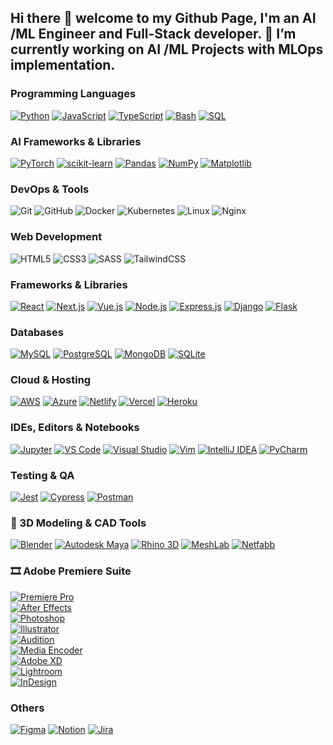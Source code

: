## Hi there 👋 welcome to my Github Page, I'm an AI /ML Engineer and Full-Stack developer. 🔭 I’m currently working on AI /ML Projects with MLOps implementation.

### Programming Languages
[![Python](https://img.shields.io/badge/-Python-3776AB?style=flat&logo=python&logoColor=white)](https://www.python.org/)
[![JavaScript](https://img.shields.io/badge/-JavaScript-F7DF1E?style=flat&logo=javascript&logoColor=black)](https://developer.mozilla.org/en-US/docs/Web/JavaScript)
[![TypeScript](https://img.shields.io/badge/-TypeScript-3178C6?style=flat&logo=typescript&logoColor=white)](https://www.typescriptlang.org/)
[![Bash](https://img.shields.io/badge/-Bash-4EAA25?style=flat&logo=gnu-bash&logoColor=white)](https://www.gnu.org/software/bash/)
[![SQL](https://img.shields.io/badge/-SQL-025E8C?style=flat&logo=database&logoColor=white)](https://en.wikipedia.org/wiki/SQL)

### AI Frameworks & Libraries
[![PyTorch](https://img.shields.io/badge/-PyTorch-EE4C2C?style=flat&logo=pytorch&logoColor=white)](https://pytorch.org/)
[![scikit-learn](https://img.shields.io/badge/-Scikit--Learn-F7931E?style=flat&logo=scikit-learn&logoColor=white)](https://scikit-learn.org/)
[![Pandas](https://img.shields.io/badge/-Pandas-150458?style=flat&logo=pandas&logoColor=white)](https://pandas.pydata.org/)
[![NumPy](https://img.shields.io/badge/-NumPy-013243?style=flat&logo=numpy&logoColor=white)](https://numpy.org/)
[![Matplotlib](https://img.shields.io/badge/-Matplotlib-11557C?style=flat&logo=matplotlib&logoColor=white)](https://matplotlib.org/)

### DevOps & Tools
![Git](https://img.shields.io/badge/-Git-F05032?style=flat&logo=git&logoColor=white)
![GitHub](https://img.shields.io/badge/-GitHub-181717?style=flat&logo=github&logoColor=white)
![Docker](https://img.shields.io/badge/-Docker-2496ED?style=flat&logo=docker&logoColor=white)
![Kubernetes](https://img.shields.io/badge/-Kubernetes-326CE5?style=flat&logo=kubernetes&logoColor=white)
![Linux](https://img.shields.io/badge/-Linux-FCC624?style=flat&logo=linux&logoColor=black)
![Nginx](https://img.shields.io/badge/-Nginx-009639?style=flat&logo=nginx&logoColor=white)

### Web Development
![HTML5](https://img.shields.io/badge/-HTML5-E34F26?style=flat&logo=html5&logoColor=white)
![CSS3](https://img.shields.io/badge/-CSS3-1572B6?style=flat&logo=css3&logoColor=white)
![SASS](https://img.shields.io/badge/-SASS-CC6699?style=flat&logo=sass&logoColor=white)
![TailwindCSS](https://img.shields.io/badge/-Tailwind_CSS-38B2AC?style=flat&logo=tailwind-css&logoColor=white)

### Frameworks & Libraries  
[![React](https://img.shields.io/badge/-React-61DAFB?style=flat&logo=react&logoColor=black)](https://reactjs.org)
[![Next.js](https://img.shields.io/badge/-Next.js-000000?style=flat&logo=next.js&logoColor=white)](https://nextjs.org)
[![Vue.js](https://img.shields.io/badge/-Vue.js-4FC08D?style=flat&logo=vue.js&logoColor=white)](https://vuejs.org)
[![Node.js](https://img.shields.io/badge/-Node.js-339933?style=flat&logo=node.js&logoColor=white)](https://nodejs.org)
[![Express.js](https://img.shields.io/badge/-Express-000000?style=flat&logo=express&logoColor=white)](https://expressjs.com)
[![Django](https://img.shields.io/badge/-Django-092E20?style=flat&logo=django&logoColor=white)](https://www.djangoproject.com)
[![Flask](https://img.shields.io/badge/-Flask-000000?style=flat&logo=flask&logoColor=white)](https://flask.palletsprojects.com)

### Databases  
[![MySQL](https://img.shields.io/badge/-MySQL-4479A1?style=flat&logo=mysql&logoColor=white)](https://www.mysql.com)
[![PostgreSQL](https://img.shields.io/badge/-PostgreSQL-336791?style=flat&logo=postgresql&logoColor=white)](https://www.postgresql.org)
[![MongoDB](https://img.shields.io/badge/-MongoDB-47A248?style=flat&logo=mongodb&logoColor=white)](https://www.mongodb.com)
[![SQLite](https://img.shields.io/badge/-SQLite-003B57?style=flat&logo=sqlite&logoColor=white)](https://www.sqlite.org)

### Cloud & Hosting  
[![AWS](https://img.shields.io/badge/-AWS-232F3E?style=flat&logo=amazon-aws&logoColor=white)](https://aws.amazon.com)
[![Azure](https://img.shields.io/badge/-Azure-0078D4?style=flat&logo=microsoft-azure&logoColor=white)](https://azure.microsoft.com)
[![Netlify](https://img.shields.io/badge/-Netlify-00C7B7?style=flat&logo=netlify&logoColor=white)](https://www.netlify.com)
[![Vercel](https://img.shields.io/badge/-Vercel-000000?style=flat&logo=vercel&logoColor=white)](https://vercel.com)
[![Heroku](https://img.shields.io/badge/-Heroku-430098?style=flat&logo=heroku&logoColor=white)](https://www.heroku.com)

### IDEs, Editors & Notebooks  
[![Jupyter](https://img.shields.io/badge/-Jupyter-F37626?style=flat&logo=jupyter&logoColor=white)](https://jupyter.org/)
[![VS Code](https://img.shields.io/badge/-VS_Code-007ACC?style=flat&logo=visual-studio-code&logoColor=white)](https://code.visualstudio.com/)
[![Visual Studio](https://img.shields.io/badge/-Visual_Studio-5C2D91?style=flat&logo=visual-studio&logoColor=white)](https://visualstudio.microsoft.com/)
[![Vim](https://img.shields.io/badge/-Vim-019733?style=flat&logo=vim&logoColor=white)](https://www.vim.org/)
[![IntelliJ IDEA](https://img.shields.io/badge/-IntelliJ_IDEA-000000?style=flat&logo=intellij-idea&logoColor=white)](https://www.jetbrains.com/idea/)
[![PyCharm](https://img.shields.io/badge/-PyCharm-000000?style=flat&logo=pycharm&logoColor=white)](https://www.jetbrains.com/pycharm/)

### Testing & QA  
[![Jest](https://img.shields.io/badge/-Jest-C21325?style=flat&logo=jest&logoColor=white)](https://jestjs.io)
[![Cypress](https://img.shields.io/badge/-Cypress-17202C?style=flat&logo=cypress&logoColor=white)](https://www.cypress.io)
[![Postman](https://img.shields.io/badge/-Postman-FF6C37?style=flat&logo=postman&logoColor=white)](https://www.postman.com)

### 🧱 3D Modeling & CAD Tools  
[![Blender](https://img.shields.io/badge/-Blender-F5792A?style=flat&logo=blender&logoColor=white)](https://www.blender.org)
[![Autodesk Maya](https://img.shields.io/badge/-Maya-000000?style=flat&logo=autodesk&logoColor=white)](https://www.autodesk.com/products/maya/overview)
[![Rhino 3D](https://img.shields.io/badge/-Rhino_3D-801010?style=flat&logoColor=white)](https://www.rhino3d.com)
[![MeshLab](https://img.shields.io/badge/-MeshLab-006699?style=flat&logoColor=white)](https://www.meshlab.net)
[![Netfabb](https://img.shields.io/badge/-Netfabb-0071C5?style=flat&logo=autodesk&logoColor=white)](https://www.autodesk.com/products/netfabb/overview)

### 🎞️ Adobe Premiere Suite

[![Premiere Pro](https://img.shields.io/badge/-Premiere_Pro-9999FF?style=flat&logo=adobe-premiere-pro&logoColor=white)](https://www.adobe.com/products/premiere.html)  
[![After Effects](https://img.shields.io/badge/-After_Effects-9999FF?style=flat&logo=adobe-after-effects&logoColor=white)](https://www.adobe.com/products/aftereffects.html)  
[![Photoshop](https://img.shields.io/badge/-Photoshop-31A8FF?style=flat&logo=adobe-photoshop&logoColor=white)](https://www.adobe.com/products/photoshop.html)  
[![Illustrator](https://img.shields.io/badge/-Illustrator-FF9A00?style=flat&logo=adobe-illustrator&logoColor=white)](https://www.adobe.com/products/illustrator.html)  
[![Audition](https://img.shields.io/badge/-Audition-00E4CC?style=flat&logo=adobe-audition&logoColor=white)](https://www.adobe.com/products/audition.html)  
[![Media Encoder](https://img.shields.io/badge/-Media_Encoder-9999FF?style=flat&logo=adobe-media-encoder&logoColor=white)](https://www.adobe.com/products/media-encoder.html)  
[![Adobe XD](https://img.shields.io/badge/-Adobe_XD-FF61F6?style=flat&logo=adobe-xd&logoColor=white)](https://www.adobe.com/products/xd.html)  
[![Lightroom](https://img.shields.io/badge/-Lightroom-31A8FF?style=flat&logo=adobe-lightroom&logoColor=white)](https://www.adobe.com/products/photoshop-lightroom.html)  
[![InDesign](https://img.shields.io/badge/-InDesign-FF3366?style=flat&logo=adobe-indesign&logoColor=white)](https://www.adobe.com/products/indesign.html)


### Others  
[![Figma](https://img.shields.io/badge/-Figma-F24E1E?style=flat&logo=figma&logoColor=white)](https://www.figma.com)
[![Notion](https://img.shields.io/badge/-Notion-000000?style=flat&logo=notion&logoColor=white)](https://www.notion.so)
[![Jira](https://img.shields.io/badge/-Jira-0052CC?style=flat&logo=jira&logoColor=white)](https://www.atlassian.com/software/jira)

<!--
**spha-code/spha-code** is a ✨ _special_ ✨ repository because its `README.md` (this file) appears on your GitHub profile.

Here are some ideas to get you started:


- 🌱 I’m currently learning ...
- 👯 I’m looking to collaborate on ...
- 🤔 I’m looking for help with ...
- 💬 Ask me about ...
- 📫 How to reach me: ...
- 😄 Pronouns: ...
- ⚡ Fun fact: ...
-->
